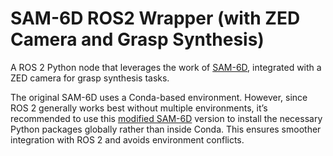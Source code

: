 # SAM-6D ROS2 Wrapper (with ZED Camera and Grasp Synthesis)

A ROS 2 Python node that leverages the work of [SAM-6D](https://github.com/JiehongLin/SAM-6D),
integrated with a ZED camera for grasp synthesis tasks.

The original SAM-6D uses a Conda-based environment. However, since ROS 2 generally works best without multiple environments, it’s recommended to use this [modified SAM-6D](https://github.com/JiehongLin/SAM-6D) version to install the necessary Python packages globally rather than inside Conda. This ensures smoother integration with ROS 2 and avoids environment conflicts.
